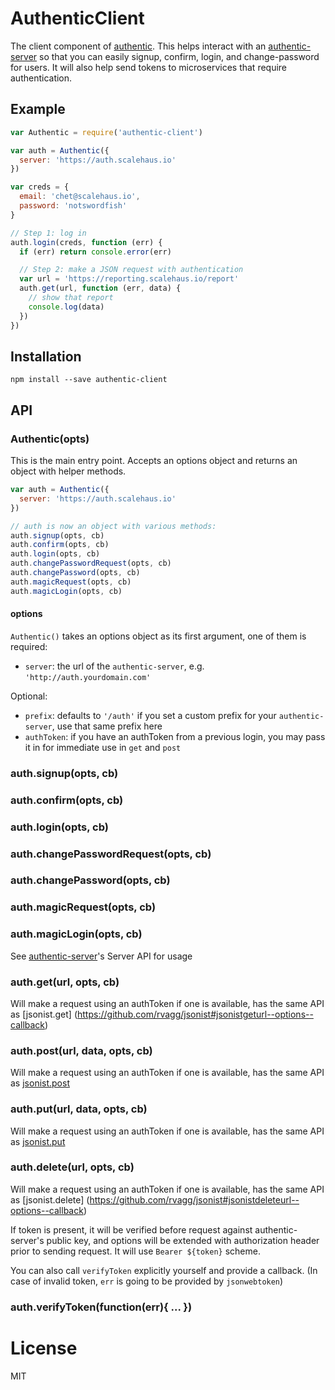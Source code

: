 # AuthenticClient #

The client component of [authentic](https://github.com/davidguttman/authentic). This helps interact with an [authentic-server](https://github.com/davidguttman/authentic-server) so that you can easily signup, confirm, login, and change-password for users. It will also help send tokens to microservices that require authentication.

## Example ##

```js
var Authentic = require('authentic-client')

var auth = Authentic({
  server: 'https://auth.scalehaus.io'
})

var creds = {
  email: 'chet@scalehaus.io',
  password: 'notswordfish'
}

// Step 1: log in
auth.login(creds, function (err) {
  if (err) return console.error(err)

  // Step 2: make a JSON request with authentication
  var url = 'https://reporting.scalehaus.io/report'
  auth.get(url, function (err, data) {
    // show that report
    console.log(data)
  })
})
```

## Installation ##

```
npm install --save authentic-client
```

## API ##

### Authentic(opts) ###

This is the main entry point. Accepts an options object and returns an object with helper methods.

```js
var auth = Authentic({
  server: 'https://auth.scalehaus.io'
})

// auth is now an object with various methods:
auth.signup(opts, cb)
auth.confirm(opts, cb)
auth.login(opts, cb)
auth.changePasswordRequest(opts, cb)
auth.changePassword(opts, cb)
auth.magicRequest(opts, cb)
auth.magicLogin(opts, cb)
```

#### options ####

`Authentic()` takes an options object as its first argument, one of them is required:

* `server`: the url of the `authentic-server`, e.g. `'http://auth.yourdomain.com'`

Optional:

* `prefix`: defaults to `'/auth'` if you set a custom prefix for your `authentic-server`, use that same prefix here
* `authToken`: if you have an authToken from a previous login, you may pass it in for immediate use in `get` and `post`

### auth.signup(opts, cb)

### auth.confirm(opts, cb)

### auth.login(opts, cb)

### auth.changePasswordRequest(opts, cb)

### auth.changePassword(opts, cb)

### auth.magicRequest(opts, cb)

### auth.magicLogin(opts, cb)

See [authentic-server](https://github.com/davidguttman/authentic-server)'s Server API for usage

### auth.get(url, opts, cb)

Will make a request using an authToken if one is available, has the same API as [jsonist.get]
(https://github.com/rvagg/jsonist#jsonistgeturl--options--callback)

### auth.post(url, data, opts, cb)

Will make a request using an authToken if one is available, has the same API as [jsonist.post](https://github.com/rvagg/jsonist#jsonistposturl-data--options--callback)

### auth.put(url, data, opts, cb)

Will make a request using an authToken if one is available, has the same API as [jsonist.put](https://github.com/rvagg/jsonist#jsonistputurl-data--options--callback)

### auth.delete(url, opts, cb)

Will make a request using an authToken if one is available, has the same API as [jsonist.delete]
(https://github.com/rvagg/jsonist#jsonistdeleteurl--options--callback)

If token is present, it will be verified before request against authentic-server's public key, and options will be extended with authorization header prior to sending request. 
It will use `Bearer ${token}` scheme.

You can also call `verifyToken` explicitly yourself and provide a callback. (In case of invalid token, `err` is going to be provided by `jsonwebtoken`)

### auth.verifyToken(function(err){ ... })

# License #

MIT

